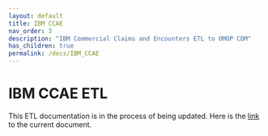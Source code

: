 ```yaml
---
layout: default
title: IBM CCAE
nav_order: 3
description: "IBM Commercial Claims and Encounters ETL to OMOP CDM"
has_children: true
permalink: /docs/IBM_CCAE
---
```


# IBM CCAE ETL

This ETL documentation is in the process of being updated. Here is the [link](https://github.com/OHDSI/ETL-CDMBuilder/blob/master/man/TRUVEN_CCAE_MDCR/Truven_CCAE_and_MDCR_ETL_CDM_V5.3.1.doc) to the current document. 